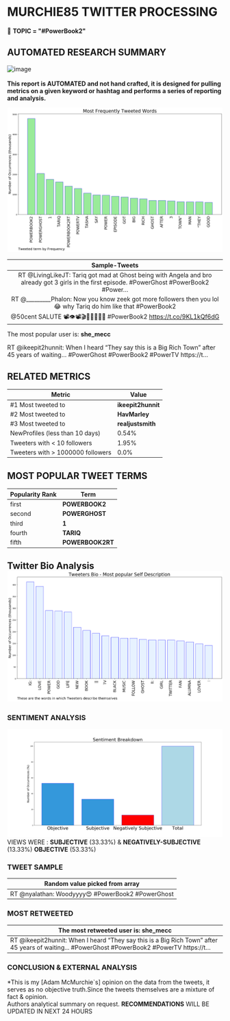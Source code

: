 # MURCHIE85 TWITTER PROCESSING 
&#x1F34E; **TOPIC = "#PowerBook2"**

## AUTOMATED RESEARCH SUMMARY

![image](https://marketingplatform.google.com/about/static/images/gmp/analytics-smb-benefit.jpg)
<br></br>
<b> This report is AUTOMATED and not hand crafted, it is designed for pulling metrics on a given keyword or hashtag and performs a series of reporting and analysis.</b>



![image](TWEETS.png)



|                **Sample-Tweets**        |
| :-------------: |
| RT @LivingLikeJT: Tariq got mad at Ghost being with Angela and bro already got 3 girls in the first episode. #PowerGhost #PowerBook2 #Power… |
| RT @_________Phalon: Now you know zeek got more followers then you lol 😂 why Tariq do him like that #PowerBook2 |
| @50cent SALUTE 📽👁📽🎬🎼🍿🍫🍾🥂 #PowerBook2 https://t.co/9KL1kQf6dG |

The most popular user is: **she_mecc**
<div class="alert alert-block alert-danger"> RT @ikeepit2hunnit: When I heard “They say this is a Big Rich Town” after 45 years of waiting... #PowerGhost #PowerBook2 #PowerTV https://t…</div>

## RELATED METRICS<br>
| Metric | Value |
| ------------- | ------------- |
| #1 Most tweeted to  | **ikeepit2hunnit** |
| #2 Most tweeted to  | **HavMarley** |
| #3 Most tweeted to  | **realjustsmith** |
| NewProfiles (less than 10 days) | 0.54%  |
| Tweeters with < 10 followers  | 1.95%|
| Tweeters with > 1000000 followers  | 0.0%  |



## MOST POPULAR TWEET TERMS 


| Popularity Rank  | Term |
| ------------- | ------------- |
| first  | **POWERBOOK2**  |
| second  | **POWERGHOST**  |
| third  | **1** |
| fourth  | **TARIQ**  |
| fifth  | **POWERBOOK2RT**  |


## Twitter Bio Analysis![image](BIO.png)
### SENTIMENT ANALYSIS
![image](sentiment.png)
VIEWS WERE : **SUBJECTIVE**  (33.33%) & **NEGATIVELY-SUBJECTIVE** (13.33%) **OBJECTIVE** (53.33%)

### TWEET SAMPLE 
| Random value picked from array |
| ------------- |
|RT @nyalathan: Woodyyyy😍 #PowerBook2 #PowerGhost |

### MOST RETWEETED 

| The most retweeted user is: **she_mecc**  |
| ------------- |
| RT @ikeepit2hunnit: When I heard “They say this is a Big Rich Town” after 45 years of waiting... #PowerGhost #PowerBook2 #PowerTV https://t… |

### CONCLUSION & EXTERNAL ANALYSIS

*This is my [Adam McMurchie`s] opinion on the data from the tweets, it serves as no objective truth.Since the tweets themselves are a mixture of fact & opinion.<br>
Authors analytical summary on request.
**RECOMMENDATIONS** WILL BE UPDATED IN NEXT  24 HOURS <br>